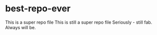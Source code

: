 # best-repo-ever
This is a super repo file
This is still a super repo file
Seriously - still fab. Always will be.